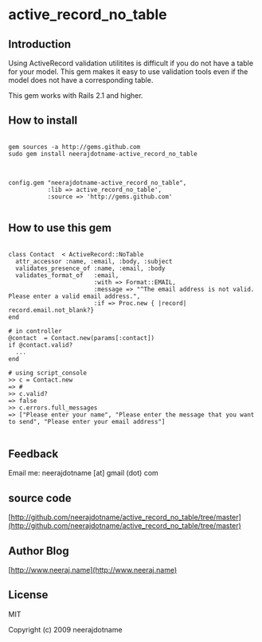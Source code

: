 # active_record_no_table

## Introduction

Using ActiveRecord validation utilitites is difficult if you do not have a table for your model. This gem makes it easy to use validation tools even if the model does not have a corresponding table. 

This gem works with Rails 2.1 and higher.

## How to install

<pre>
  <code>
gem sources -a http://gems.github.com
sudo gem install neerajdotname-active_record_no_table
  </code>
</pre>

<pre>
  <code>
config.gem "neerajdotname-active_record_no_table", 
           :lib => active_record_no_table',
           :source => 'http://gems.github.com'                                        
  </code>
</pre>

## How to use this gem

<pre>
  <code>
class Contact  < ActiveRecord::NoTable
  attr_accessor :name, :email, :body, :subject
  validates_presence_of :name, :email, :body
  validates_format_of   :email,     
                        :with => Format::EMAIL,
                        :message => "^The email address is not valid. Please enter a valid email address.",
                        :if => Proc.new { |record| record.email.not_blank?}   
end

# in controller
@contact  = Contact.new(params[:contact])
if @contact.valid?
  ...
end

# using script_console
>> c = Contact.new
=> #<Contact:0x39a966c>
>> c.valid?
=> false
>> c.errors.full_messages
=> ["Please enter your name", "Please enter the message that you want to send", "Please enter your email address"]
</code>
</pre>  

## Feedback

Email me: neerajdotname [at] gmail (dot) com

## source code

[http://github.com/neerajdotname/active_record_no_table/tree/master](http://github.com/neerajdotname/active_record_no_table/tree/master)

## Author Blog

[http://www.neeraj.name](http://www.neeraj.name)

## License

MIT

Copyright (c) 2009 neerajdotname
